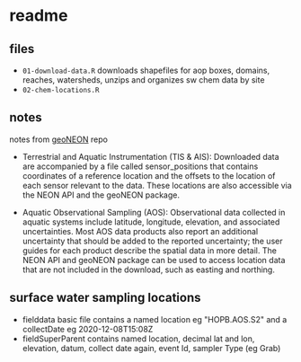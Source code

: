 # readme

## files

* `01-download-data.R` downloads shapefiles for aop boxes, domains, reaches, watersheds,
unzips and organizes sw chem data by site
* `02-chem-locations.R` 

## notes 

notes from [geoNEON](https://github.com/NEONScience/NEON-geolocation/tree/master/geoNEON) repo

* Terrestrial and Aquatic Instrumentation (TIS & AIS): Downloaded data are accompanied by a file called sensor_positions that contains coordinates of a reference location and the offsets to the location of each sensor relevant to the data. These locations are also accessible via the NEON API and the geoNEON package.

* Aquatic Observational Sampling (AOS): Observational data collected in aquatic systems include latitude, longitude, elevation, and associated uncertainties. Most AOS data products also report an additional uncertainty that should be added to the reported uncertainty; the user guides for each product describe the spatial data in more detail. The NEON API and geoNEON package can be used to access location data that are not included in the download, such as easting and northing.

## surface water sampling locations 

* fielddata basic file contains a named location eg "HOPB.AOS.S2" and a collectDate eg 2020-12-08T15:08Z
* fieldSuperParent contains named location, decimal lat and lon, elevation, datum, collect date again, event Id, sampler Type (eg Grab)
